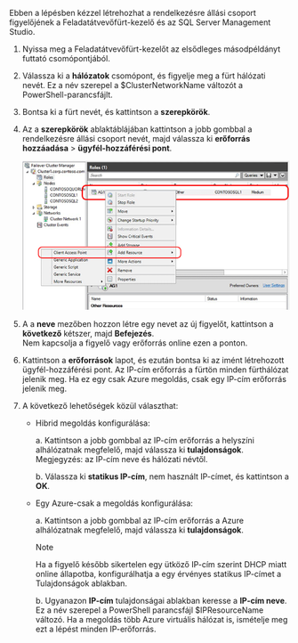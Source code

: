 Ebben a lépésben kézzel létrehozhat a rendelkezésre állási csoport figyelőjének a Feladatátvevőfürt-kezelő és az SQL Server Management Studio.

1. Nyissa meg a Feladatátvevőfürt-kezelőt az elsődleges másodpéldányt futtató csomópontjából.

2. Válassza ki a **hálózatok** csomópont, és figyelje meg a fürt hálózati nevét. Ez a név szerepel a $ClusterNetworkName változót a PowerShell-parancsfájlt.

3. Bontsa ki a fürt nevét, és kattintson a **szerepkörök**.

4. Az a **szerepkörök** ablaktáblájában kattintson a jobb gombbal a rendelkezésre állási csoport nevét, majd válassza ki **erőforrás hozzáadása** > **ügyfél-hozzáférési pont**.
   
    ![Ügyfél-hozzáférési pont rendelkezésre állási csoport hozzáadása](./media/virtual-machines-sql-server-configure-alwayson-availability-group-listener/IC678769.gif)

5. A a **neve** mezőben hozzon létre egy nevet az új figyelőt, kattintson a **következő** kétszer, majd **Befejezés**.  
    Nem kapcsolja a figyelő vagy erőforrás online ezen a ponton.

6. Kattintson a **erőforrások** lapot, és ezután bontsa ki az imént létrehozott ügyfél-hozzáférési pont. 
    Az IP-cím erőforrás a fürtön minden fürthálózat jelenik meg. Ha ez egy csak Azure megoldás, csak egy IP-cím erőforrás jelenik meg.

7. A következő lehetőségek közül választhat:
   
   * Hibrid megoldás konfigurálása:
     
        a. Kattintson a jobb gombbal az IP-cím erőforrás a helyszíni alhálózatnak megfelelő, majd válassza ki **tulajdonságok**. Megjegyzés: az IP-cím neve és hálózati névtől.
   
        b. Válassza ki **statikus IP-cím**, nem használt IP-címet, és kattintson a **OK**.
 
   * Egy Azure-csak a megoldás konfigurálása:

        a. Kattintson a jobb gombbal az IP-cím erőforrás a Azure alhálózatnak megfelelő, majd válassza ki **tulajdonságok**.
       
       > [!NOTE]
       > Ha a figyelő később sikertelen egy ütköző IP-cím szerint DHCP miatt online állapotba, konfigurálhatja a egy érvényes statikus IP-címet a Tulajdonságok ablakban.
       > 
       > 

       b. Ugyanazon **IP-cím** tulajdonságai ablakban keresse a **IP-cím neve**.  
        Ez a név szerepel a PowerShell parancsfájl $IPResourceName változó. Ha a megoldás több Azure virtuális hálózat is, ismételje meg ezt a lépést minden IP-erőforrás.

